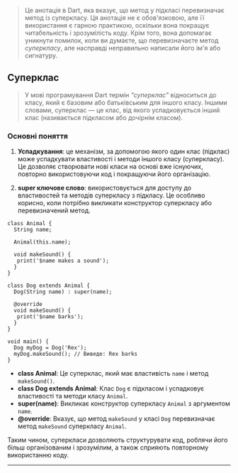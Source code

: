 >Це анотація в Dart, яка вказує, що метод у підкласі перевизначає метод із суперкласу. Ця анотація не є обов'язковою, але її використання є гарною практикою, оскільки вона покращує читабельність і зрозумілість коду. Крім того, вона допомагає уникнути помилок, коли ви думаєте, що перевизначаєте метод *суперкласу*, але насправді неправильно написали його ім'я або сигнатуру.

## Суперклас

> У мові програмування Dart термін *"суперклас"* відноситься до класу, який є базовим або батьківським для іншого класу. Іншими словами, суперклас — це клас, від якого успадковується інший клас (називається підкласом або дочірнім класом).

### Основні поняття

1. **Успадкування**: це механізм, за допомогою якого один клас (підклас) може успадкувати властивості і методи іншого класу (суперкласу). Це дозволяє створювати нові класи на основі вже існуючих, повторно використовуючи код і покращуючи його організацію.
    
2. **super ключове слово**: використовується для доступу до властивостей та методів суперкласу з підкласу. Це особливо корисно, коли потрібно викликати конструктор суперкласу або перевизначений метод.

```
class Animal {
  String name;

  Animal(this.name);

  void makeSound() {
   print('$name makes a sound');
  }
}

class Dog extends Animal {
  Dog(String name) : super(name);

  @override
  void makeSound() {
   print('$name barks');
  }
}

void main() {
  Dog myDog = Dog('Rex');
  myDog.makeSound(); // Виведе: Rex barks
}
```
- **class Animal**: Це суперклас, який має властивість `name` і метод `makeSound()`.
- **class Dog extends Animal**: Клас `Dog` є підкласом і успадковує властивості та методи класу `Animal`.
- **super(name)**: Викликає конструктор суперкласу `Animal` з аргументом `name`.
- **@override**: Вказує, що метод `makeSound` у класі `Dog` перевизначає метод `makeSound` суперкласу `Animal`.

Таким чином, суперкласи дозволяють структурувати код, роблячи його більш організованим і зрозумілим, а також сприяють повторному використанню коду.

---